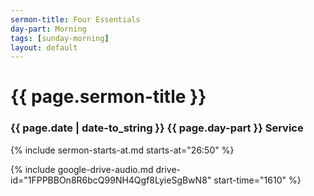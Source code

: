 ```yaml
---
sermon-title: Four Essentials
day-part: Morning
tags: [sunday-morning]
layout: default
---
```


# {{ page.sermon-title }}

### {{ page.date | date-to_string }} {{ page.day-part }} Service

{% include sermon-starts-at.md starts-at="26:50" %}

{% include google-drive-audio.md drive-id="1FPPBBOn8R6bcQ99NH4Qgf8LyieSgBwN8" start-time="1610" %}